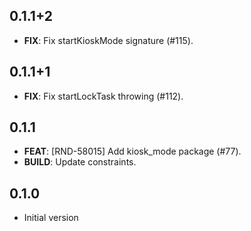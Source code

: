 ## 0.1.1+2

 - **FIX**: Fix startKioskMode signature (#115).

## 0.1.1+1

 - **FIX**: Fix startLockTask throwing (#112).

## 0.1.1

 - **FEAT**: [RND-58015] Add kiosk_mode package (#77).
 - **BUILD**: Update constraints.

## 0.1.0

- Initial version
